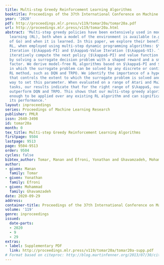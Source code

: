 ```yaml
---
title: Multi-step Greedy Reinforcement Learning Algorithms
booktitle: Proceedings of the 37th International Conference on Machine Learning
year: '2020'
pdf: http://proceedings.mlr.press/v119/tomar20a/tomar20a.pdf
url: http://proceedings.mlr.press/v119/tomar20a.html
abstract: 'Multi-step greedy policies have been extensively used in model-based reinforcement
  learning (RL), both when a model of the environment is available (e.g., in the game
  of Go) and when it is learned. In this paper, we explore their benefits in model-free
  RL, when employed using multi-step dynamic programming algorithms: $\kappa$-Policy
  Iteration ($\kappa$-PI) and $\kappa$-Value Iteration ($\kappa$-VI). These methods
  iteratively compute the next policy ($\kappa$-PI) and value function ($\kappa$-VI)
  by solving a surrogate decision problem with a shaped reward and a smaller discount
  factor. We derive model-free RL algorithms based on $\kappa$-PI and $\kappa$-VI
  in which the surrogate problem can be solved by any discrete or continuous action
  RL method, such as DQN and TRPO. We identify the importance of a hyper-parameter
  that controls the extent to which the surrogate problem is solved and suggest a
  way to set this parameter. When evaluated on a range of Atari and MuJoCo benchmark
  tasks, our results indicate that for the right range of $\kappa$, our algorithms
  outperform DQN and TRPO. This shows that our multi-step greedy algorithms are general
  enough to be applied over any existing RL algorithm and can significantly improve
  its performance.'
layout: inproceedings
series: Proceedings of Machine Learning Research
publisher: PMLR
issn: 2640-3498
id: tomar20a
month: 0
tex_title: Multi-step Greedy Reinforcement Learning Algorithms
firstpage: 9504
lastpage: 9513
page: 9504-9513
order: 9504
cycles: false
bibtex_author: Tomar, Manan and Efroni, Yonathan and Ghavamzadeh, Mohammad
author:
- given: Manan
  family: Tomar
- given: Yonathan
  family: Efroni
- given: Mohammad
  family: Ghavamzadeh
date: 2020-09-29
address: 
container-title: Proceedings of the 37th International Conference on Machine Learning
volume: '119'
genre: inproceedings
issued:
  date-parts:
  - 2020
  - 9
  - 29
extras:
- label: Supplementary PDF
  link: http://proceedings.mlr.press/v119/tomar20a/tomar20a-supp.pdf
# Format based on citeproc: http://blog.martinfenner.org/2013/07/30/citeproc-yaml-for-bibliographies/
---
```

